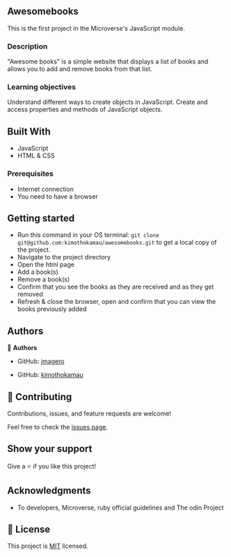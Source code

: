 ## Awesomebooks

This is the first project in the Microverse's JavaScript module.

### Description
"Awesome books" is a simple website that displays a list of books and allows you to add and remove books from that list.

### Learning objectives
Understand different ways to create objects in JavaScript.
Create and access properties and methods of JavaScript objects.

## Built With

- JavaScript
- HTML & CSS

### Prerequisites

* Internet connection
* You need to have a browser

## Getting started

- Run this command in your OS terminal: `git clone git@github.com:kimothokamau/awesomebooks.git` to get a local copy of the project.
- Navigate to the project directory
- Open the html page
- Add a book(s)
- Remove a book(s)
- Confirm that you see the books as they are received and as they get removed
- Refresh & close the browser, open and confirm that you can view the books previously added


## Authors

👤 **Authors**
- GitHub: [jmagero](https://github.com/jmagero)

- GitHub: [kimothokamau](https://github.com/kimothokamau)


## 🤝 Contributing

Contributions, issues, and feature requests are welcome!

Feel free to check the [issues page](https://github.com/disc3110/Miro-reddit/issues).

## Show your support

Give a ⭐️ if you like this project!

## Acknowledgments

- To developers, Microverse, ruby official guidelines and The odin Project

## 📝 License

This project is [MIT](https://es.wikipedia.org/wiki/Licencia_MIT) licensed.